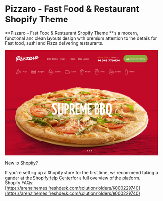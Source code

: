 # Pizzaro - Fast Food & Restaurant Shopify Theme

**Pizzaro – Fast Food & Restaurant Shopify Theme **is a modern, functional and clean layouts design with premium attention to the details for Fast food, sushi and Pizza delivering restaurants.

![](/assets/pizzaro.png)

New to Shopify?

If you're setting up a Shopify store for the first time, we recommend taking a gander at the Shopify[Help Center](https://help.shopify.com/)for a full overview of the platform.  
Shopify FAQs:[https://arenathemes.freshdesk.com/solution/folders/6000229740](https://arenathemes.freshdesk.com/solution/folders/6000229740)

